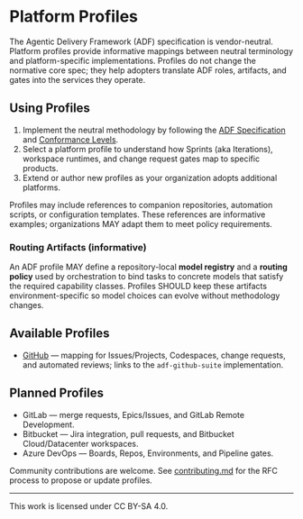 # Platform Profiles

The Agentic Delivery Framework (ADF) specification is vendor-neutral. Platform profiles provide informative mappings between neutral terminology and platform-specific implementations. Profiles do not change the normative core spec; they help adopters translate ADF roles, artifacts, and gates into the services they operate.

## Using Profiles

1. Implement the neutral methodology by following the [ADF Specification](../specs/adf-spec-v0.5.1.md) and [Conformance Levels](../conformance.md).
2. Select a platform profile to understand how Sprints (aka Iterations), workspace runtimes, and change request gates map to specific products.
3. Extend or author new profiles as your organization adopts additional platforms.

Profiles may include references to companion repositories, automation scripts, or configuration templates. These references are informative examples; organizations MAY adapt them to meet policy requirements.

### Routing Artifacts (informative)
An ADF profile MAY define a repository-local **model registry** and a **routing policy** used by orchestration to bind tasks to concrete models that satisfy the required capability classes. Profiles SHOULD keep these artifacts environment-specific so model choices can evolve without methodology changes.

## Available Profiles

- [GitHub](github.md) — mapping for Issues/Projects, Codespaces, change requests, and automated reviews; links to the `adf-github-suite` implementation.

## Planned Profiles

- GitLab — merge requests, Epics/Issues, and GitLab Remote Development.
- Bitbucket — Jira integration, pull requests, and Bitbucket Cloud/Datacenter workspaces.
- Azure DevOps — Boards, Repos, Environments, and Pipeline gates.

Community contributions are welcome. See [contributing.md](../contributing.md) for the RFC process to propose or update profiles.

---

This work is licensed under CC BY-SA 4.0.
